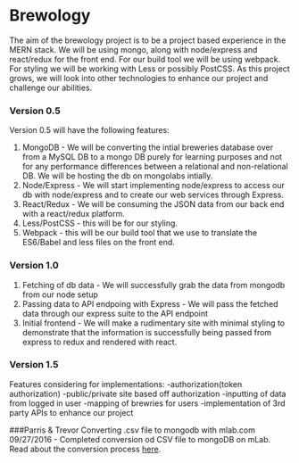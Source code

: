 # Brewology

The aim of the brewology project is to be a project based experience in the MERN stack. We will be using mongo, along with node/express and react/redux for the front end. For our build tool we will be using webpack. For styling we will be working with Less or possibly PostCSS. As this project grows, we will look into other technologies to enhance our project and challenge our abilities.

### Version 0.5

Version 0.5 will have the following features:

1. MongoDB - We will be converting the intial breweries database over from a MySQL DB to a mongo DB purely for learning purposes and not for any performance differences between a relational and non-relational DB. We will be hosting the db on mongolabs intially.
2. Node/Express - We will start implementing node/express to access our db with node/express and to create our web services through Express.
3. React/Redux - We will be consuming the JSON data from our back end with a react/redux platform.
4. Less/PostCSS - this will be for our styling. 
5. Webpack - this will be our build tool that we use to translate the ES6/Babel and less files on the front end.

### Version 1.0

1. Fetching of db data - We will successfully grab the data from mongodb from our node setup
2. Passing data to API endpoing with Express - We will pass the fetched data  through our express suite to the API endpoint
3. Initial frontend - We will make a rudimentary site with minimal styling to demonstrate that the information is successfully being passed from express to redux and rendered with react.

### Version 1.5

Features considering for implementations:
-authorization(token authorization)
-public/private site based off authorization
-inputting of data from logged in user
-mapping of brewries for users
-implementation of 3rd party APIs to enhance our project

###Parris & Trevor
Converting .csv file to mongodb with mlab.com
09/27/2016 - Completed conversion od CSV file to mongoDB on mLab. 
Read about the conversion process [here]("brewology/development_process/database.md"). 



